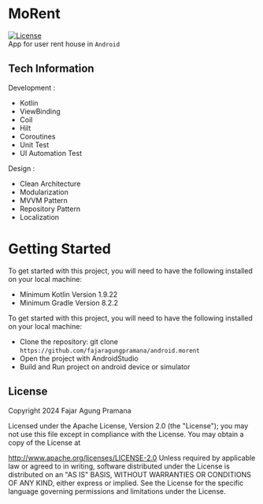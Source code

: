 # MoRent
[![License](https://img.shields.io/badge/License-Apache%202.0-blue.svg)](https://opensource.org/licenses/Apache-2.0)</br>
App for user rent house in `Android`

## Tech Information
Development :
- Kotlin
- ViewBinding
- Coil
- Hilt
- Coroutines
- Unit Test
- UI Automation Test

Design :
- Clean Architecture
- Modularization
- MVVM Pattern
- Repository Pattern
- Localization

# Getting Started
To get started with this project, you will need to have the following installed on your local machine:
- Minimum Kotlin Version 1.9.22
- Minimum Gradle Version 8.2.2

To get started with this project, you will need to have the following installed on your local machine:
- Clone the repository: git clone `https://github.com/fajaragungpramana/android.morent`
- Open the project with AndroidStudio
- Build and Run project on android device or simulator

## License
Copyright 2024 Fajar Agung Pramana

Licensed under the Apache License, Version 2.0 (the "License"); you may not use this file except in compliance with the License. You may obtain a copy of the License at

http://www.apache.org/licenses/LICENSE-2.0
Unless required by applicable law or agreed to in writing, software distributed under the License is distributed on an "AS IS" BASIS, WITHOUT WARRANTIES OR CONDITIONS OF ANY KIND, either express or implied. See the License for the specific language governing permissions and limitations under the License.   